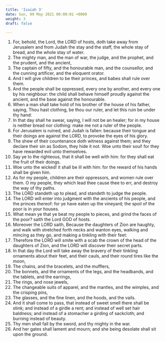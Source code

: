 ```yaml
---
title: 'Isaiah 3'
date: Sun, 09 May 2021 00:00:01 +0000
weight: 3
draft: false
  
---
```


1. For, behold, the Lord, the LORD of hosts, doth take away from Jerusalem and from Judah the stay and the staff, the whole stay of bread, and the whole stay of water.
2. The mighty man, and the man of war, the judge, and the prophet, and the prudent, and the ancient,
3. The captain of fifty, and the honourable man, and the counsellor, and the cunning artificer, and the eloquent orator.
4. And I will give children to be their princes, and babes shall rule over them.
5. And the people shall be oppressed, every one by another, and every one by his neighbour: the child shall behave himself proudly against the ancient, and the base against the honourable.
6. When a man shall take hold of his brother of the house of his father, saying, Thou hast clothing, be thou our ruler, and let this ruin be under thy hand:
7. In that day shall he swear, saying, I will not be an healer; for in my house is neither bread nor clothing: make me not a ruler of the people.
8. For Jerusalem is ruined, and Judah is fallen: because their tongue and their doings are against the LORD, to provoke the eyes of his glory.
9. The shew of their countenance doth witness against them; and they declare their sin as Sodom, they hide it not. Woe unto their soul! for they have rewarded evil unto themselves.
10. Say ye to the righteous, that it shall be well with him: for they shall eat the fruit of their doings.
11. Woe unto the wicked! it shall be ill with him: for the reward of his hands shall be given him.
12. As for my people, children are their oppressors, and women rule over them. O my people, they which lead thee cause thee to err, and destroy the way of thy paths.
13. The LORD standeth up to plead, and standeth to judge the people.
14. The LORD will enter into judgment with the ancients of his people, and the princes thereof: for ye have eaten up the vineyard; the spoil of the poor is in your houses.
15. What mean ye that ye beat my people to pieces, and grind the faces of the poor? saith the Lord GOD of hosts.
16. Moreover the LORD saith, Because the daughters of Zion are haughty, and walk with stretched forth necks and wanton eyes, walking and mincing as they go, and making a tinkling with their feet:
17. Therefore the LORD will smite with a scab the crown of the head of the daughters of Zion, and the LORD will discover their secret parts.
18. In that day the Lord will take away the bravery of their tinkling ornaments about their feet, and their cauls, and their round tires like the moon,
19. The chains, and the bracelets, and the mufflers,
20. The bonnets, and the ornaments of the legs, and the headbands, and the tablets, and the earrings,
21. The rings, and nose jewels,
22. The changeable suits of apparel, and the mantles, and the wimples, and the crisping pins,
23. The glasses, and the fine linen, and the hoods, and the vails.
24. And it shall come to pass, that instead of sweet smell there shall be stink; and instead of a girdle a rent; and instead of well set hair baldness; and instead of a stomacher a girding of sackcloth; and burning instead of beauty.
25. Thy men shall fall by the sword, and thy mighty in the war.
26. And her gates shall lament and mourn; and she being desolate shall sit upon the ground.
